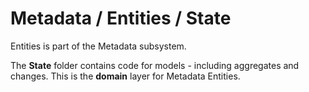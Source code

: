 # Metadata / Entities / State

Entities is part of the Metadata subsystem.
  
The **State** folder contains code for models - including aggregates and changes. This is the **domain** layer for Metadata Entities.
